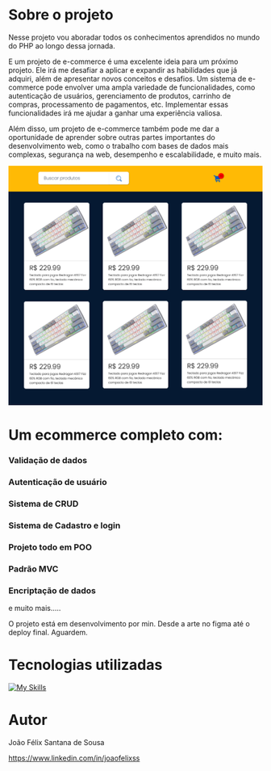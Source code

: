 # Sobre o projeto

Nesse projeto vou aboradar todos os conhecimentos aprendidos no mundo do PHP ao longo dessa jornada.

E um projeto de e-commerce é uma excelente ideia para um próximo projeto. Ele irá me desafiar a aplicar e expandir as habilidades que já adquiri, além de apresentar novos conceitos e desafios. Um sistema de e-commerce pode envolver uma ampla variedade de funcionalidades, como autenticação de usuários, gerenciamento de produtos, carrinho de compras, processamento de pagamentos, etc. Implementar essas funcionalidades irá me ajudar a ganhar uma experiência valiosa.

Além disso, um projeto de e-commerce também pode me dar a oportunidade de aprender sobre outras partes importantes do desenvolvimento web, como o trabalho com bases de dados mais complexas, segurança na web, desempenho e escalabilidade, e muito mais.

<div>
  <img src="./eecomerce.jpg">
</div>

# Um ecommerce completo com:

### Validação de dados

### Autenticação de usuário

### Sistema de CRUD

### Sistema de Cadastro e login

### Projeto todo em POO

### Padrão MVC

### Encriptação de dados

e muito mais.....

O projeto está em desenvolvimento por min. Desde a arte no figma até o deploy final. Aguardem.

# Tecnologias utilizadas

[![My Skills](https://skillicons.dev/icons?i=php,mysql,bootstrap,git,html,figma)](https://skillicons.dev)

# Autor

João Félix Santana de Sousa

https://www.linkedin.com/in/joaofelixss
